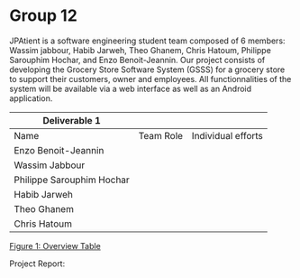 # Group 12

JPAtient is a software engineering student team composed of 6 members: Wassim jabbour, Habib Jarweh, Theo Ghanem, Chris Hatoum, Philippe Sarouphim Hochar, and Enzo Benoit-Jeannin. Our project consists of developing the Grocery Store Software System (GSSS) for a grocery store to support their customers, owner and employees. All functionnalities of the system will be available via a web interface as well as an Android application.
  
  
| Deliverable 1             |           |                    |
|---------------------------|-----------|--------------------|
| Name                      | Team Role | Individual efforts |
| Enzo Benoit-Jeannin       |           |                    |
| Wassim Jabbour            |           |                    |
| Philippe Sarouphim Hochar |           |                    |
| Habib Jarweh              |           |                    |
| Theo Ghanem               |           |                    |
| Chris Hatoum              |           |                    |
  
  <ins>Figure 1: Overview Table</ins>
  
  Project Report: 
